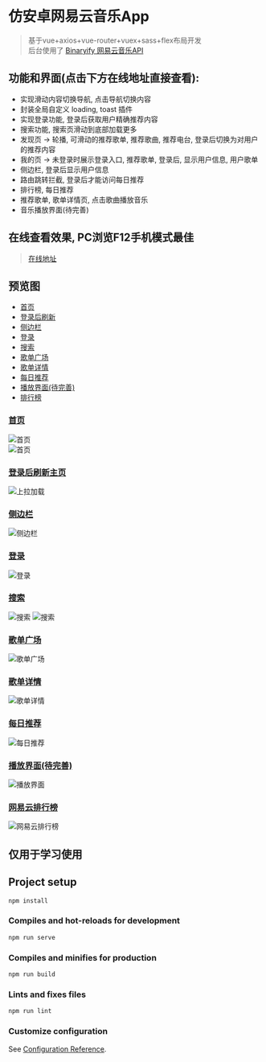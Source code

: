 # 仿安卓网易云音乐App
> 基于vue+axios+vue-router+vuex+sass+flex布局开发  
> 后台使用了 [Binaryify 网易云音乐API](https://github.com/Binaryify/NeteaseCloudMusicApi)

## 功能和界面(点击下方在线地址直接查看):
- 实现滑动内容切换导航, 点击导航切换内容
- 封装全局自定义 loading, toast 插件
- 实现登录功能, 登录后获取用户精确推荐内容
- 搜索功能, 搜索页滑动到底部加载更多
- 发现页 -> 轮播, 可滑动的推荐歌单, 推荐歌曲, 推荐电台, 登录后切换为对用户的推荐内容
- 我的页 -> 未登录时展示登录入口, 推荐歌单, 登录后, 显示用户信息, 用户歌单
- 侧边栏, 登录后显示用户信息
- 路由跳转拦截, 登录后才能访问每日推荐 
- 排行榜, 每日推荐
- 推荐歌单, 歌单详情页, 点击歌曲播放音乐
- 音乐播放界面(待完善)

## 在线查看效果, PC浏览F12手机模式最佳
> [在线地址](http://63.209.32.7:3000)  

## <a id="预览图">预览图</a>  
- [首页](#首页)  
- [登录后刷新](#登录后刷新)  
- [侧边栏](#侧边栏)  
- [登录](#登录)  
- [搜索](#搜索)  
- [歌单广场](#歌单广场)  
- [歌单详情](#歌单详情)  
- [每日推荐](#每日推荐)  
- [播放界面(待完善)](#播放界面)  
- [排行榜](#排行榜)  

### <a id="首页">[首页](#预览图)</a> 
![首页](https://raw.githubusercontent.com/ZHOUYIJIEQM/netease-music/master/preview/发现.png)  
![首页](https://raw.githubusercontent.com/ZHOUYIJIEQM/netease-music/master/preview/我的.png)  
### <a id="登录后刷新主页">[登录后刷新主页](#预览图)</a>
![上拉加载](https://raw.githubusercontent.com/ZHOUYIJIEQM/netease-music/master/preview/登录后刷新主页.png)
### <a id="侧边栏">[侧边栏](#预览图)</a>
![侧边栏](https://raw.githubusercontent.com/ZHOUYIJIEQM/netease-music/master/preview/侧边栏.png)
### <a id="登录">[登录](#预览图)</a>
![登录](https://raw.githubusercontent.com/ZHOUYIJIEQM/netease-music/master/preview/登录.png)
### <a id="搜索">[搜索](#预览图)</a>
![搜索](https://raw.githubusercontent.com/ZHOUYIJIEQM/netease-music/master/preview/搜索.png)
![搜索](https://raw.githubusercontent.com/ZHOUYIJIEQM/netease-music/master/preview/搜索1.png)
### <a id="歌单广场">[歌单广场](#预览图)</a>
![歌单广场](https://raw.githubusercontent.com/ZHOUYIJIEQM/netease-music/master/preview/歌单广场.png)
### <a id="歌单详情">[歌单详情](#预览图)</a>
![歌单详情](https://raw.githubusercontent.com/ZHOUYIJIEQM/netease-music/master/preview/歌单详情.png)  
### <a id="每日推荐">[每日推荐](#预览图)</a>
![每日推荐](https://raw.githubusercontent.com/ZHOUYIJIEQM/netease-music/master/preview/每日推荐歌曲.png)
### <a id="播放界面">[播放界面(待完善)](#预览图)</a>
![播放界面](https://raw.githubusercontent.com/ZHOUYIJIEQM/netease-music/master/preview/播放界面.png)  
### <a id="网易云排行榜">[网易云排行榜](#预览图)</a>
![网易云排行榜](https://raw.githubusercontent.com/ZHOUYIJIEQM/netease-music/master/preview/网易云排行榜.png)  

## 仅用于学习使用

## Project setup
```
npm install
```

### Compiles and hot-reloads for development
```
npm run serve
```

### Compiles and minifies for production
```
npm run build
```

### Lints and fixes files
```
npm run lint
```

### Customize configuration
See [Configuration Reference](https://cli.vuejs.org/config/).

